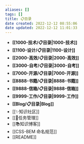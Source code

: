 ```yaml
---
aliases: []
tags: []
title: 📋目录
date created: 2022-12-12 08:55:06
date updated: 2022-12-12 11:01:33
---
```

- **[[1000-技术/📋目录|1000-技术]]**
- **[[1100-设计/📋目录|1100-设计]]**
- **[[2000-高效/📋目录|2000-高效]]**
- **[[3000-自考/📋目录|3000-自考]]**
- **[[7000-开源/📋目录|7000-开源]]**
- **[[8888-书籍/📋目录|8888-书籍]]**
- **[[9888-信箱/📋目录|9888-信箱]]**
- **[[9999-工作/📋目录|9999-工作]]**
- **[[Blog/📋目录|Blog]]**
- [[✨知识社区]]
- [[📅任务管理]]
- [[📚知识博客]]
- [[CSS-BEM 命名规范]]
- [[README]]

